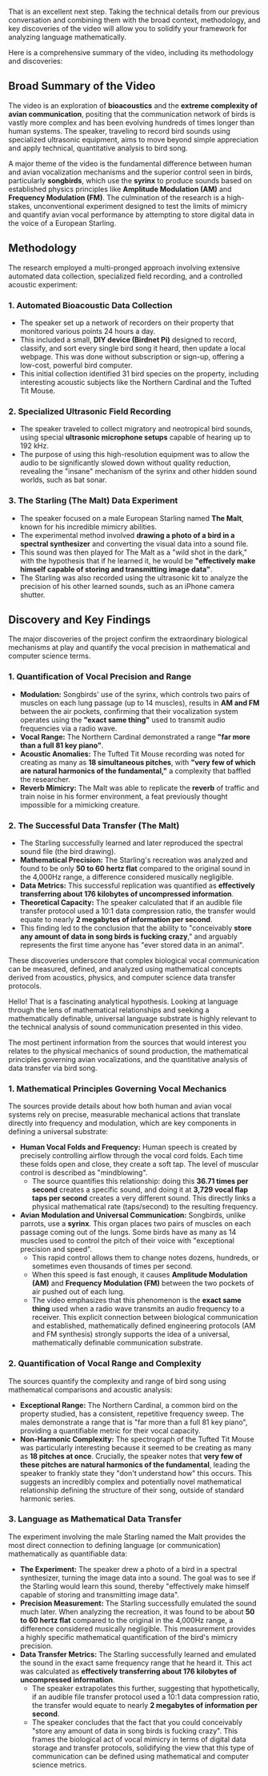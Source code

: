 That is an excellent next step. Taking the technical details from our previous conversation and combining them with the broad context, methodology, and key discoveries of the video will allow you to solidify your framework for analyzing language mathematically.

Here is a comprehensive summary of the video, including its methodology and discoveries:

## Broad Summary of the Video

The video is an exploration of **bioacoustics** and the **extreme complexity of avian communication**, positing that the communication network of birds is vastly more complex and has been evolving hundreds of times longer than human systems. The speaker, traveling to record bird sounds using specialized ultrasonic equipment, aims to move beyond simple appreciation and apply technical, quantitative analysis to bird song.

A major theme of the video is the fundamental difference between human and avian vocalization mechanisms and the superior control seen in birds, particularly **songbirds**, which use the **syrinx** to produce sounds based on established physics principles like **Amplitude Modulation (AM)** and **Frequency Modulation (FM)**. The culmination of the research is a high-stakes, unconventional experiment designed to test the limits of mimicry and quantify avian vocal performance by attempting to store digital data in the voice of a European Starling.

## Methodology

The research employed a multi-pronged approach involving extensive automated data collection, specialized field recording, and a controlled acoustic experiment:

### 1. Automated Bioacoustic Data Collection
*   The speaker set up a network of recorders on their property that monitored various points 24 hours a day.
*   This included a small, **DIY device (Birdnet Pi)** designed to record, classify, and sort every single bird song it heard, then update a local webpage. This was done without subscription or sign-up, offering a low-cost, powerful bird computer.
*   This initial collection identified 31 bird species on the property, including interesting acoustic subjects like the Northern Cardinal and the Tufted Tit Mouse.

### 2. Specialized Ultrasonic Field Recording
*   The speaker traveled to collect migratory and neotropical bird sounds, using special **ultrasonic microphone setups** capable of hearing up to 192 kHz.
*   The purpose of using this high-resolution equipment was to allow the audio to be significantly slowed down without quality reduction, revealing the "insane" mechanism of the syrinx and other hidden sound worlds, such as bat sonar.

### 3. The Starling (The Malt) Data Experiment
*   The speaker focused on a male European Starling named **The Malt**, known for his incredible mimicry abilities.
*   The experimental method involved **drawing a photo of a bird in a spectral synthesizer** and converting the visual data into a sound file.
*   This sound was then played for The Malt as a "wild shot in the dark," with the hypothesis that if he learned it, he would be **"effectively make himself capable of storing and transmitting image data"**.
*   The Starling was also recorded using the ultrasonic kit to analyze the precision of his other learned sounds, such as an iPhone camera shutter.

## Discovery and Key Findings

The major discoveries of the project confirm the extraordinary biological mechanisms at play and quantify the vocal precision in mathematical and computer science terms.

### 1. Quantification of Vocal Precision and Range
*   **Modulation:** Songbirds' use of the syrinx, which controls two pairs of muscles on each lung passage (up to 14 muscles), results in **AM and FM** between the air pockets, confirming that their vocalization system operates using the **"exact same thing"** used to transmit audio frequencies via a radio wave.
*   **Vocal Range:** The Northern Cardinal demonstrated a range **"far more than a full 81 key piano"**.
*   **Acoustic Anomalies:** The Tufted Tit Mouse recording was noted for creating as many as **18 simultaneous pitches**, with **"very few of which are natural harmonics of the fundamental,"** a complexity that baffled the researcher.
*   **Reverb Mimicry:** The Malt was able to replicate the **reverb** of traffic and train noise in his former environment, a feat previously thought impossible for a mimicking creature.

### 2. The Successful Data Transfer (The Malt)
*   The Starling successfully learned and later reproduced the spectral sound file (the bird drawing).
*   **Mathematical Precision:** The Starling's recreation was analyzed and found to be only **50 to 60 hertz flat** compared to the original sound in the 4,000Hz range, a difference considered musically negligible.
*   **Data Metrics:** This successful replication was quantified as **effectively transferring about 176 kilobytes of uncompressed information**.
*   **Theoretical Capacity:** The speaker calculated that if an audible file transfer protocol used a 10:1 data compression ratio, the transfer would equate to nearly **2 megabytes of information per second**.
*   This finding led to the conclusion that the ability to "conceivably **store any amount of data in song birds is fucking crazy**," and arguably represents the first time anyone has "ever stored data in an animal".

These discoveries underscore that complex biological vocal communication can be measured, defined, and analyzed using mathematical concepts derived from acoustics, physics, and computer science data transfer protocols.

Hello! That is a fascinating analytical hypothesis. Looking at language through the lens of mathematical relationships and seeking a mathematically definable, universal language substrate is highly relevant to the technical analysis of sound communication presented in this video.

The most pertinent information from the sources that would interest you relates to the physical mechanics of sound production, the mathematical principles governing avian vocalizations, and the quantitative analysis of data transfer via bird song.

### 1. Mathematical Principles Governing Vocal Mechanics

The sources provide details about how both human and avian vocal systems rely on precise, measurable mechanical actions that translate directly into frequency and modulation, which are key components in defining a universal substrate:

*   **Human Vocal Folds and Frequency:** Human speech is created by precisely controlling airflow through the vocal cord folds. Each time these folds open and close, they create a soft tap. The level of muscular control is described as "mindblowing".
    *   The source quantifies this relationship: doing this **36.71 times per second** creates a specific sound, and doing it at **3,729 vocal flap taps per second** creates a very different sound. This directly links a physical mathematical rate (taps/second) to the resulting frequency.
*   **Avian Modulation and Universal Communication:** Songbirds, unlike parrots, use a **syrinx**. This organ places two pairs of muscles on each passage coming out of the lungs. Some birds have as many as 14 muscles used to control the pitch of their voice with "exceptional precision and speed".
    *   This rapid control allows them to change notes dozens, hundreds, or sometimes even thousands of times per second.
    *   When this speed is fast enough, it causes **Amplitude Modulation (AM)** and **Frequency Modulation (FM)** between the two pockets of air pushed out of each lung.
    *   The video emphasizes that this phenomenon is the **exact same thing** used when a radio wave transmits an audio frequency to a receiver. This explicit connection between biological communication and established, mathematically defined engineering protocols (AM and FM synthesis) strongly supports the idea of a universal, mathematically definable communication substrate.

### 2. Quantification of Vocal Range and Complexity

The sources quantify the complexity and range of bird song using mathematical comparisons and acoustic analysis:

*   **Exceptional Range:** The Northern Cardinal, a common bird on the property studied, has a consistent, repetitive frequency sweep. The males demonstrate a range that is "far more than a full 81 key piano", providing a quantifiable metric for their vocal capacity.
*   **Non-Harmonic Complexity:** The spectrograph of the Tufted Tit Mouse was particularly interesting because it seemed to be creating as many as **18 pitches at once**. Crucially, the speaker notes that **very few of these pitches are natural harmonics of the fundamental**, leading the speaker to frankly state they "don't understand how" this occurs. This suggests an incredibly complex and potentially novel mathematical relationship defining the structure of their song, outside of standard harmonic series.

### 3. Language as Mathematical Data Transfer

The experiment involving the male Starling named the Malt provides the most direct connection to defining language (or communication) mathematically as quantifiable data:

*   **The Experiment:** The speaker drew a photo of a bird in a spectral synthesizer, turning the image data into a sound. The goal was to see if the Starling would learn this sound, thereby "effectively make himself capable of storing and transmitting image data".
*   **Precision Measurement:** The Starling successfully emulated the sound much later. When analyzing the recreation, it was found to be about **50 to 60 hertz flat** compared to the original in the 4,000Hz range, a difference considered musically negligible. This measurement provides a highly specific mathematical quantification of the bird's mimicry precision.
*   **Data Transfer Metrics:** The Starling successfully learned and emulated the sound in the exact same frequency range that he heard it. This act was calculated as **effectively transferring about 176 kilobytes of uncompressed information**.
    *   The speaker extrapolates this further, suggesting that hypothetically, if an audible file transfer protocol used a 10:1 data compression ratio, the transfer would equate to nearly **2 megabytes of information per second**.
    *   The speaker concludes that the fact that you could conceivably "store any amount of data in song birds is fucking crazy". This frames the biological act of vocal mimicry in terms of digital data storage and transfer protocols, solidifying the view that this type of communication can be defined using mathematical and computer science metrics.